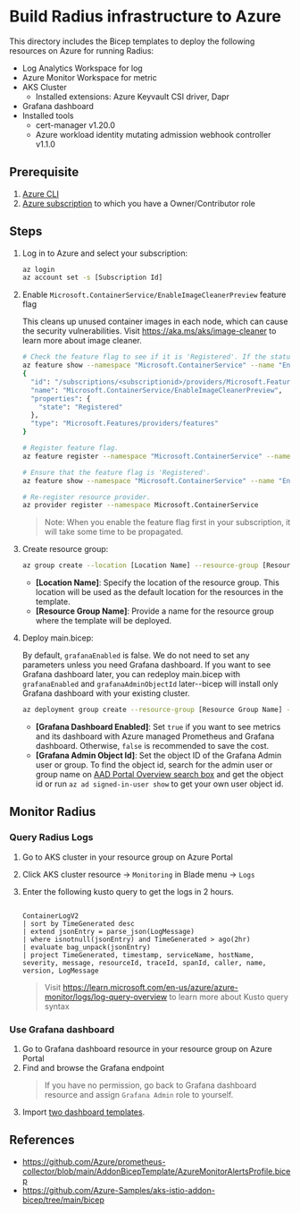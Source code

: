 # Build Radius infrastructure to Azure

This directory includes the Bicep templates to deploy the following resources on Azure for running Radius:

* Log Analytics Workspace for log
* Azure Monitor Workspace for metric
* AKS Cluster
  * Installed extensions: Azure Keyvault CSI driver, Dapr
* Grafana dashboard
* Installed tools
  * cert-manager v1.20.0
  * Azure workload identity mutating admission webhook controller v1.1.0

## Prerequisite

1. [Azure CLI](https://learn.microsoft.com/en-us/cli/azure/install-azure-cli)
2. [Azure subscription](https://azure.com) to which you have a Owner/Contributor role

## Steps

1. Log in to Azure and select your subscription:

    ```bash
    az login
    az account set -s [Subscription Id]
    ```

1. Enable `Microsoft.ContainerService/EnableImageCleanerPreview` feature flag

    This cleans up unused container images in each node, which can cause the security vulnerabilities. Visit <https://aka.ms/aks/image-cleaner> to learn more about image cleaner.

    ```bash
    # Check the feature flag to see if it is 'Registered'. If the status is 'Registered', you can skip this step. 
    az feature show --namespace "Microsoft.ContainerService" --name "EnableImageCleanerPreview"
    {
      "id": "/subscriptions/<subscriptionid>/providers/Microsoft.Features/providers/Microsoft.ContainerService/features/EnableImageCleanerPreview",
      "name": "Microsoft.ContainerService/EnableImageCleanerPreview",
      "properties": {
        "state": "Registered"
      },
      "type": "Microsoft.Features/providers/features"
    }

    # Register feature flag.
    az feature register --namespace "Microsoft.ContainerService" --name "EnableImageCleanerPreview"

    # Ensure that the feature flag is 'Registered'.
    az feature show --namespace "Microsoft.ContainerService" --name "EnableImageCleanerPreview"

    # Re-register resource provider.
    az provider register --namespace Microsoft.ContainerService
    ```

    > Note: When you enable the feature flag first in your subscription, it will take some time to be propagated.

1. Create resource group:

    ```bash
    az group create --location [Location Name] --resource-group [Resource Group Name]
    ```

    * **[Location Name]**: Specify the location of the resource group. This location will be used as the default location for the resources in the template.
    * **[Resource Group Name]**: Provide a name for the resource group where the template will be deployed.

1. Deploy main.bicep:

    By default, `grafanaEnabled` is false. We do not need to set any parameters unless you need Grafana dashboard. If you want to see Grafana dashboard later, you can redeploy main.bicep with `grafanaEnabled` and `grafanaAdminObjectId` later--bicep will install only Grafana dashboard with your existing cluster.

    ```bash
    az deployment group create --resource-group [Resource Group Name] --template-file main.bicep --parameters grafanaEnabled=[Grafana Dashboard Enabled] grafanaAdminObjectId='[Grafana Admin Object Id]' isPrivateClusterSupported=true enablePrivateCluster=true
    ```

    * **[Grafana Dashboard Enabled]**: Set `true` if you want to see metrics and its dashboard with Azure managed Prometheus and Grafana dashboard. Otherwise, `false` is recommended to save the cost.
    * **[Grafana Admin Object Id]**: Set the object ID of the Grafana Admin user or group. To find the object id, search for the admin user or group name on [AAD Portal Overview search box](https://portal.azure.com/#view/Microsoft_AAD_IAM/ActiveDirectoryMenuBlade/~/Overview) and get the object id or run `az ad signed-in-user show` to get your own user object id.

## Monitor Radius

### Query Radius Logs

1. Go to AKS cluster in your resource group on Azure Portal
1. Click AKS cluster resource -> `Monitoring` in Blade menu -> `Logs`
1. Enter the following kusto query to get the logs in 2 hours.

   ```kusto

   ContainerLogV2
   | sort by TimeGenerated desc
   | extend jsonEntry = parse_json(LogMessage)
   | where isnotnull(jsonEntry) and TimeGenerated > ago(2hr)
   | evaluate bag_unpack(jsonEntry)
   | project TimeGenerated, timestamp, serviceName, hostName, severity, message, resourceId, traceId, spanId, caller, name, version, LogMessage
   ```

   > Visit <https://learn.microsoft.com/en-us/azure/azure-monitor/logs/log-query-overview> to learn more about Kusto query syntax

### Use Grafana dashboard

1. Go to Grafana dashboard resource in your resource group on Azure Portal
1. Find and browse the Grafana endpoint
   > If you have no permission, go back to Grafana dashboard resource and assign `Grafana Admin` role to yourself.
1. Import [two dashboard templates](../../../grafana/).

## References

* <https://github.com/Azure/prometheus-collector/blob/main/AddonBicepTemplate/AzureMonitorAlertsProfile.bicep>
* <https://github.com/Azure-Samples/aks-istio-addon-bicep/tree/main/bicep>
